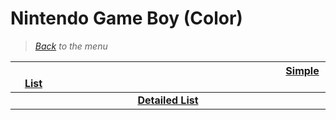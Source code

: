 # Nintendo Game Boy (Color)

> *[Back](../games.md) to the menu*


| <img width="430" height="1">[Simple List](gb_list.md)<img width="430" height="1"> |
| :---: |
| **[Detailed List](gb_info_games.md)** |
